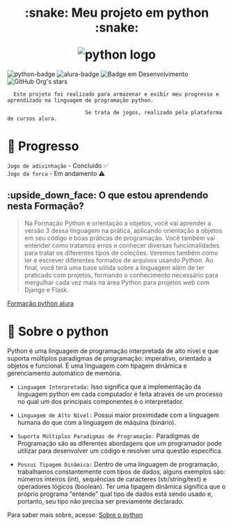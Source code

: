 <h1 align="center">
<p align="center">:snake: Meu projeto em python :snake:</p>
<img alt="python logo" src="https://www.python.org/static/community_logos/python-logo-master-v3-TM.png">
</h1>  

<!-- badges cabeçalho -->
![python-badge](https://img.shields.io/badge/PYTHON-008000)
![alura-badge](https://img.shields.io/badge/ALURA-119aff)
![Badge em Desenvolvimento](http://img.shields.io/static/v1?label=STATUS&message=EM%20DESENVOLVIMENTO&color=GREEN&style=for-the-badge)
![GitHub Org's stars](https://img.shields.io/github/stars/GuColpaert?style=social)

```
  Este projeto foi realizado para armazenar e exibir meu progresso e aprendizado na linguagem de programação python.

                         Se trata de jogos, realizado pela plataforma de cursos alura.
```

# :ghost:	Progresso

`Jogo de adivinhação` - Concluido :white_check_mark:	
`Jogo da forca` - Em andamento :warning:

<h2>:upside_down_face: O que estou aprendendo nesta Formação?</h2>

> Na Formação Python e orientação a objetos, você vai aprender a versão 3 dessa linguagem na prática, aplicando orientação a objetos em seu código e boas práticas de programação. Você também vai entender como tratamos erros e conhecer diversas funcionalidades para tratar os diferentes tipos de coleções. Veremos também como ler e escrever diferentes formatos de arquivos usando Python.
Ao final, você terá uma base sólida sobre a linguagem além de ter praticado com projetos, formando o conhecimento necessário para mergulhar cada vez mais na área Python para projetos web com Django e Flask.

<a href="https://cursos.alura.com.br/formacao-linguagem-python"> Formação python alura </a>

# :eyes: Sobre o python

Python é uma linguagem de programação interpretada de alto nível e que suporta múltiplos paradigmas de programação: imperativo, orientado a objetos e funcional. É uma linguagem com tipagem dinâmica e gerenciamento automático de memória.

- `Linguagem Interpretada:`
Isso significa que a implementação da linguagem python em cada computador é feita através de um processo no qual um dos principais componentes é o interpretador.

- `Linguagem de Alto Nível:`
Possui maior proximidade com a linguagem humana do que com a linguagem de máquina (binário).

- `Suporta Múltiplos Paradigmas de Programação:`
Paradigmas de Programação são as diferentes abordagens que um programador pode utilizar para desenvolver um código e resolver uma questão específica.

- `Possui Tipagem Dinâmica:`
Dentro de uma linguagem de programação, trabalhamos constantemente com tipos de dados, alguns exemplos são: números inteiros (int), sequências de caracteres (str/string/text) e operadores lógicos (boolean). Ter uma tipagem dinâmica significa que o próprio programa “entende” qual tipo de dados está sendo usado e, portanto, seu tipo não precisa ser previamente declarado.

Para saber mais sobre, acesse: <a href="https://www.alura.com.br/artigos/python-uma-introducao-a-linguagem?_gl=1*1to8l23*_ga*MTY3MTA1MzIzOC4xNjg5NTQxODI1*_ga_59FP0KYKSM*MTY4OTY1MzQ4My43LjEuMTY4OTY1NzY5MS4wLjAuMA..*_fplc*cVZrdng2R3FjaUhmeDFURnJ3V01GYmRnNGo4eGJVc0pWalZDOHJRaTBRT2Rab3ZmZ3A1WWFrUG9vQ2dQSmtKcDk2dXJIM1FWemlwa0Y5OThPVXNGVU9XQmI5aWlaSyUyRmRzYSUyQnJJTnlmY0hYck4zdEIxMmxOYXZQM09wQW54dyUzRCUzRA.."> Sobre o python </a>
